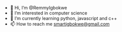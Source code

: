 - 👋 Hi, I’m @RemmyIgbokwe
- 👀 I’m interested in computer science
- 🌱 I’m currently learning python, javascript and c++
- 📫 How to reach me smartigbokwe@gmail.com

<!---
RemmyIgbokwe/RemmyIgbokwe is a ✨ special ✨ repository because its `README.md` (this file) appears on your GitHub profile.
You can click the Preview link to take a look at your changes.
--->
